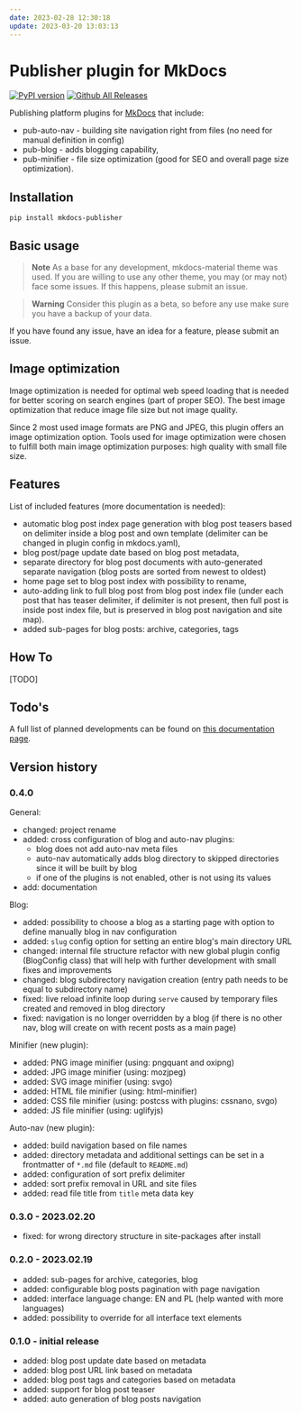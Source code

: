 ```yaml
---
date: 2023-02-28 12:30:18
update: 2023-03-20 13:03:13
---
```

# Publisher plugin for MkDocs

[![PyPI version](https://badge.fury.io/py/mkdocs-blog-in.svg)](https://badge.fury.io/py/mkdocs-blog-in)
[![Github All Releases](https://img.shields.io/github/downloads/mkusz/mkdocs-blog-in/total.svg)]()

Publishing platform plugins for [MkDocs](https://www.mkdocs.org/) that include:

- pub-auto-nav - building site navigation right from files (no need for manual definition in config)
- pub-blog - adds blogging capability,
- pub-minifier - file size optimization (good for SEO and overall page size optimization).

## Installation

```commandline
pip install mkdocs-publisher
```

## Basic usage

> **Note**
> As a base for any development, mkdocs-material theme was used. If you are willing to use any other theme, you may (or may not) face some issues. If this happens, please submit an issue.

> **Warning**
> Consider this plugin as a beta, so before any use make sure you have a backup of your data.

If you have found any issue, have an idea for a feature, please submit an issue.

## Image optimization

Image optimization is needed for optimal web speed loading that is needed for better scoring on search engines (part of proper SEO). The best image optimization that reduce image file size but not image quality.

Since 2 most used image formats are PNG and JPEG, this plugin offers an image optimization option. Tools used for image optimization were chosen to fulfill both main image optimization purposes: high quality with small file size.

## Features

List of included features (more documentation is needed):

- automatic blog post index page generation with blog post teasers based on delimiter inside a blog post and own template (delimiter can be changed in plugin config in mkdocs.yaml),
- blog post/page update date based on blog post metadata,
- separate directory for blog post documents with auto-generated separate navigation (blog posts are sorted from newest to oldest)
- home page set to blog post index with possibility to rename,
- auto-adding link to full blog post from blog post index file (under each post that has teaser delimiter, if delimiter is not present, then full post is inside post index file, but is preserved in blog post navigation and site map).
- added sub-pages for blog posts: archive, categories, tags

## How To

[TODO]

## Todo's

A full list of planned developments can be found on [this documentation page](docs/docs/05_dev/01_todo.md).

## Version history

### 0.4.0

General:

- changed: project rename
- added: cross configuration of blog and auto-nav plugins:
  - blog does not add auto-nav meta files
  - auto-nav automatically adds blog directory to skipped directories since it will be built by blog
  - if one of the plugins is not enabled, other is not using its values
- add: documentation

Blog:

- added: possibility to choose a blog as a starting page with option to define manually blog in nav configuration
- added: `slug` config option for setting an entire blog's main directory URL
- changed: internal file structure refactor with new global plugin config (BlogConfig class) that will help with further development with small fixes and improvements
- changed: blog subdirectory navigation creation (entry path needs to be equal to subdirectory name)
- fixed: live reload infinite loop during `serve` caused by temporary files created and removed in blog directory
- fixed: navigation is no longer overridden by a blog (if there is no other nav, blog will create on with recent posts as a main page)

Minifier (new plugin):

- added: PNG image minifier (using: pngquant and oxipng)
- added: JPG image minifier (using: mozjpeg)
- added: SVG image minifier (using: svgo)
- added: HTML file minifier (using: html-minifier)
- added: CSS file minifier (using: postcss with plugins: cssnano, svgo)
- added: JS file minifier (using: uglifyjs)

Auto-nav (new plugin):

- added: build navigation based on file names
- added: directory metadata and additional settings can be set in a frontmatter of `*.md` file (default to `README.md`)
- added: configuration of sort prefix delimiter
- added: sort prefix removal in URL and site files
- added: read file title from `title` meta data key

### 0.3.0 - 2023.02.20

- fixed: for wrong directory structure in site-packages after install

### 0.2.0 - 2023.02.19

- added: sub-pages for archive, categories, blog
- added: configurable blog posts pagination with page navigation
- added: interface language change: EN and PL (help wanted with more languages)
- added: possibility to override for all interface text elements

### 0.1.0 - initial release

- added: blog post update date based on metadata
- added: blog post URL link based on metadata
- added: blog post tags and categories based on metadata
- added: support for blog post teaser
- added: auto generation of blog posts navigation
